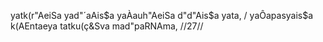 yatk(r"AeiSa yad"´aAis$a yaÀauh"AeiSa d"d"Ais$a yata, /
yaÔapasyais$a k(AEntaeya tatku(ç&Sva mad"paRNAma, //27//
